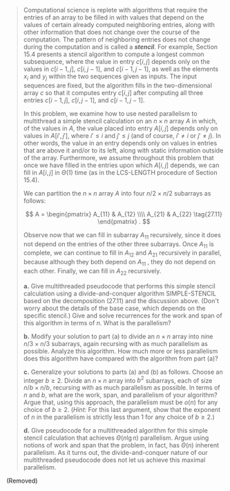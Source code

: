 > Computational science is replete with algorithms that require the entries of an array to be filled in with values that depend on the values of certain already computed neighboring entries, along with other information that does not change over the course of the computation. The pattern of neighboring entries does not change during the computation and is called a **_stencil_**. For example, Section 15.4 presents a stencil algorithm to compute a longest common subsequence, where the value in entry $c[i, j]$ depends only on the values in $c[i - 1, j]$, $c[i, j - 1]$, and $c[i - 1, j - 1]$, as well as the elements $x_i$ and $y_j$ within the two sequences given as inputs. The input sequences are fixed, but the algorithm fills in the two-dimensional array $c$ so that it computes entry $c[i, j]$ after computing all three entries $c[i - 1, j]$, $c[i, j - 1]$, and $c[i - 1, j - 1]$.
>
> In this problem, we examine how to use nested parallelism to multithread a simple stencil calculation on an $n \times n$ array $A$ in which, of the values in $A$, the value placed into entry $A[i, j]$ depends only on values in $A[i' , j']$, where $i' \le i$ and $j' \le j$ (and of course, $i' \ne i$ or $j' \ne j$). In other words, the value in an entry depends only on values in entries that are above it and/or to its left, along with static information outside of the array. Furthermore, we assume throughout this problem that once we have filled in the entries upon which $A[i, j]$ depends, we can fill in $A[i, j]$ in $\Theta(1)$ time (as in the $\text{LCS-LENGTH}$ procedure of Section 15.4).
>
> We can partition the $n \times n$ array $A$ into four $n / 2 \times n / 2$ subarrays as follows:
>
> $$
> A =
> \begin{pmatrix}
> A_{11} & A_{12} \\\\
> A_{21} & A_{22} \tag{27.11}
> \end{pmatrix}
> .
> $$
>
> Observe now that we can fill in subarray $A_{11}$ recursively, since it does not depend on the entries of the other three subarrays. Once $A_{11}$ is complete, we can continue to fill in $A_{12}$ and $A_{21}$ recursively in parallel, because although they both depend on $A_{11}$ , they do not depend on each other. Finally, we can fill in $A_{22}$ recursively.
>
> **a.** Give multithreaded pseudocode that performs this simple stencil calculation using a divide-and-conquer algorithm $\text{SIMPLE-STENCIL}$ based on the decomposition $\text{(27.11)}$ and the discussion above. (Don't worry about the details of the base case, which depends on the specific stencil.) Give and solve recurrences for the work and span of this algorithm in terms of $n$. What is the parallelism?
>
> **b.** Modify your solution to part (a) to divide an $n \times n$ array into nine $n / 3 \times n / 3$ subarrays, again recursing with as much parallelism as possible. Analyze this algorithm. How much more or less parallelism does this algorithm have compared with the algorithm from part (a)?
>
> **c.** Generalize your solutions to parts (a) and (b) as follows. Choose an integer $b \ge 2$. Divide an $n \times n$ array into $b^2$ subarrays, each of size $n / b \times n / b$, recursing with as much parallelism as possible. In terms of $n$ and $b$, what are the work, span, and parallelism of your algorithm? Argue that, using this approach, the parallelism must be $o(n)$ for any choice of $b \ge 2$. ($\textit{Hint:}$ For this last argument, show that the exponent of $n$ in the parallelism is strictly less than $1$ for any choice of $b \ge 2$.)
>
> **d.** Give pseudocode for a multithreaded algorithm for this simple stencil calculation that achieves $\Theta(n\lg n)$ parallelism. Argue using notions of work and span that the problem, in fact, has $\Theta(n)$ inherent parallelism. As it turns out, the divide-and-conquer nature of our multithreaded pseudocode does not let us achieve this maximal parallelism.

(Removed)
